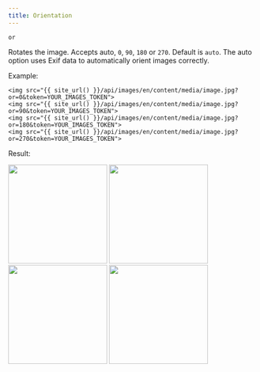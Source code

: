 ```yaml
---
title: Orientation
---
```


`or`

Rotates the image. Accepts auto, `0`, `90`, `180` or `270`. Default is `auto`. The auto option uses Exif data to automatically orient images correctly.

Example:

```twig
<img src="{{ site_url() }}/api/images/en/content/media/image.jpg?or=0&token=YOUR_IMAGES_TOKEN">
<img src="{{ site_url() }}/api/images/en/content/media/image.jpg?or=90&token=YOUR_IMAGES_TOKEN">
<img src="{{ site_url() }}/api/images/en/content/media/image.jpg?or=180&token=YOUR_IMAGES_TOKEN">
<img src="{{ site_url() }}/api/images/en/content/media/image.jpg?or=270&token=YOUR_IMAGES_TOKEN">
```

Result:

<img width="200" class="inline" src="[site_url]/api/images/en/content/media/image.jpg?q=70&w=200&dpr=2&or=0&token=4864fb8e1ebe080e6e4ad5c4363083a6">
<img width="200" class="inline" src="[site_url]/api/images/en/content/media/image.jpg?q=70&w=200&dpr=2&or=90&token=4864fb8e1ebe080e6e4ad5c4363083a6">
<img width="200" class="inline" src="[site_url]/api/images/en/content/media/image.jpg?q=70&w=200&dpr=2&or=180&token=4864fb8e1ebe080e6e4ad5c4363083a6">
<img width="200" class="inline" src="[site_url]/api/images/en/content/media/image.jpg?q=70&w=200&dpr=2&or=270&token=4864fb8e1ebe080e6e4ad5c4363083a6">
